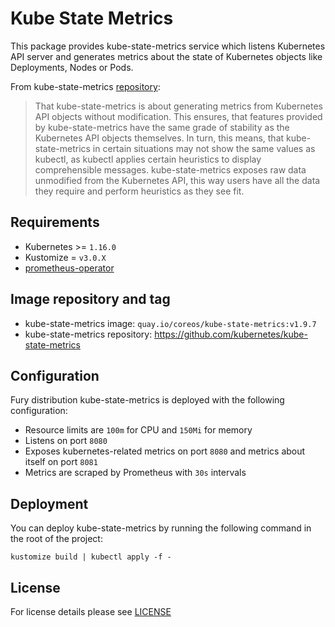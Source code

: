 # Kube State Metrics

This package provides kube-state-metrics service which listens Kubernetes API
server and generates metrics about the state of Kubernetes objects like
Deployments, Nodes or Pods.

From kube-state-metrics
[repository](https://github.com/kubernetes/kube-state-metrics):

> That kube-state-metrics is about generating metrics from Kubernetes API
> objects without modification. This ensures, that features provided by
> kube-state-metrics have the same grade of stability as the Kubernetes API
> objects themselves. In turn, this means, that kube-state-metrics in certain
> situations may not show the same values as kubectl, as kubectl applies
> certain heuristics to display comprehensible messages. kube-state-metrics
> exposes raw data unmodified from the Kubernetes API, this way users have all
> the data they require and perform heuristics as they see fit.


## Requirements

- Kubernetes >= `1.16.0`
- Kustomize = `v3.0.X`
- [prometheus-operator](../prometheus-operator)


## Image repository and tag

* kube-state-metrics image: `quay.io/coreos/kube-state-metrics:v1.9.7`
* kube-state-metrics repository:
  <https://github.com/kubernetes/kube-state-metrics>


## Configuration

Fury distribution kube-state-metrics is deployed with the following configuration:
- Resource limits are `100m` for CPU and `150Mi` for memory
- Listens on port `8080`
- Exposes kubernetes-related metrics on port `8080` and metrics about itself on
  port `8081`
- Metrics are scraped by Prometheus with `30s` intervals


## Deployment

You can deploy kube-state-metrics by running the following command in the root of
the project:

```shell
kustomize build | kubectl apply -f -
```


## License

For license details please see [LICENSE](../../LICENSE)

